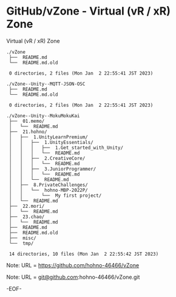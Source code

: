 # GitHub/vZone - Virtual (vR / xR) Zone

Virtual (vR / xR) Zone

    ./vZone
     ├──  README.md
     └──  README.md.old
     
     0 directories, 2 files (Mon Jan  2 22:55:41 JST 2023)

    ./vZone--Unity--MQTT-JSON-OSC
     ├──  README.md
     └──  README.md.old
     
     0 directories, 2 files (Mon Jan  2 22:55:41 JST 2023)

    ./vZone--Unity--MokuMokuKai
     ├──  01.memo/
     │   └──  README.md
     ├──  21.hohno/
     │   ├──  1.UnityLearnPremium/
     │   │   ├──  1.UnityEssentials/
     │   │   │   ├──  1.Get_started_with_Unity/
     │   │   │   └──  README.md
     │   │   ├──  2.CreativeCore/
     │   │   │   └──  README.md
     │   │   ├──  3.JuniorProgrammer/
     │   │   │   └──  README.md
     │   │   └──  README.md
     │   ├──  8.PrivateChallenges/
     │   │   └──  hohno-MBP-2022P/
     │   │       └──  My first project/
     │   └──  README.md
     ├──  22.mori/
     │   └──  README.md
     ├──  23.chao/
     │   └──  README.md
     ├──  README.md
     ├──  README.md.old
     ├──  misc/
     └──  tmp/
     
     14 directories, 10 files (Mon Jan  2 22:55:42 JST 2023)


Note: URL = https://github.com/hohno-46466/vZone

Note: URL = git@github.com:hohno-46466/vZone.git

-EOF-

